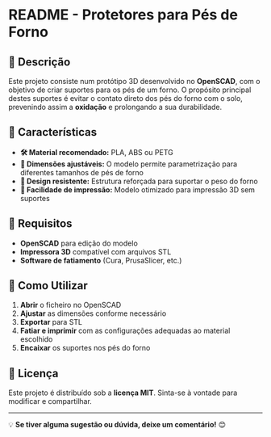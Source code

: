 # README - Protetores para Pés de Forno

## 📌 Descrição

Este projeto consiste num protótipo 3D desenvolvido no **OpenSCAD**, com o objetivo de criar suportes para os pés de um forno. O propósito principal destes suportes é evitar o contato direto dos pés do forno com o solo, prevenindo assim a **oxidação** e prolongando a sua durabilidade.

## 🔹 Características

- **🛠️ Material recomendado:** PLA, ABS ou PETG  
- **📏 Dimensões ajustáveis:** O modelo permite parametrização para diferentes tamanhos de pés de forno  
- **💪 Design resistente:** Estrutura reforçada para suportar o peso do forno  
- **🎯 Facilidade de impressão:** Modelo otimizado para impressão 3D sem suportes  

## 🔧 Requisitos

- **OpenSCAD** para edição do modelo  
- **Impressora 3D** compatível com arquivos STL  
- **Software de fatiamento** (Cura, PrusaSlicer, etc.)  

## 🚀 Como Utilizar

1. **Abrir** o ficheiro no OpenSCAD  
2. **Ajustar** as dimensões conforme necessário  
3. **Exportar** para STL  
4. **Fatiar e imprimir** com as configurações adequadas ao material escolhido  
5. **Encaixar** os suportes nos pés do forno  

## 📜 Licença

Este projeto é distribuído sob a **licença MIT**. Sinta-se à vontade para modificar e compartilhar.  

---

💡 **Se tiver alguma sugestão ou dúvida, deixe um comentário!** 😊  
